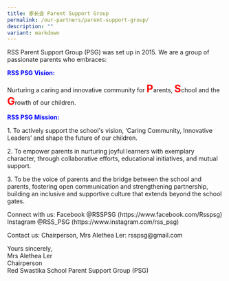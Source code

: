 ```yaml
---
title: 家长会 Parent Support Group
permalink: /our-partners/parent-support-group/
description: ""
variant: markdown
---
```

<p>RSS Parent Support Group (PSG) was set up in 2015. We are a group of passionate
parents who embraces:</p>
<p><strong><font color="blue">RSS PSG Vision:</font></strong>
</p>
<p>Nurturing a caring and innovative community for <strong><font color="red"><font size="5">P</font></font></strong>arents, <strong><font color="red"><font size="5">S</font></font></strong>chool
	and the <strong><font color="red"><font size="5">G</font></font></strong>rowth of our children.</p>
<p><strong><font color="blue">RSS PSG Mission:</font></strong>
</p>
<p>1. To actively support the school's vision, ‘Caring Community, Innovative
Leaders’ and shape the future of our children.</p>
<p>2. To empower parents in nurturing joyful learners with exemplary character,
through collaborative efforts, educational initiatives, and mutual support.</p>
<p>3. To be the voice of parents and the bridge between the school and parents,
fostering open communication and strengthening partnership, building an
inclusive and supportive culture that extends beyond the school gates.</p>
<p>Connect with us: Facebook @RSSPSG (<a rel="noopener noreferrer nofollow" target="_blank">https://www.facebook.com/Rsspsg</a>)
Instagram @RSS_PSG (<a rel="noopener noreferrer nofollow" target="_blank">https://www.instagram.com/rss_psg</a>)</p>
<p>Contact us: Chairperson, Mrs Alethea Ler: <a rel="noopener noreferrer nofollow" target="_blank">rsspsg@gmail.com</a>
</p>
<p>Yours sincerely,
<br>Mrs Alethea Ler
<br>Chairperson
<br>Red Swastika School Parent Support Group (PSG)</p>
<p>&nbsp;</p>
<p>&nbsp;</p>